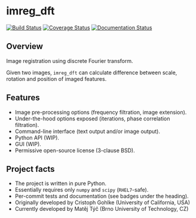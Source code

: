 imreg_dft
=========

[![Build Status](https://travis-ci.org/matejak/imreg_dft.svg?branch=master)](https://travis-ci.org/matejak/imreg_dft)
[![Coverage Status](https://img.shields.io/coveralls/matejak/imreg_dft.svg)](https://coveralls.io/r/matejak/imreg_dft)
[![Documentation Status](https://readthedocs.org/projects/imreg-dft/badge/?version=latest)](https://readthedocs.org/projects/imreg-dft/?badge=latest)

Overview
--------
Image registration using discrete Fourier transform.

Given two images, `imreg_dft` can calculate difference between scale, rotation and position of imaged features.

Features
--------
* Image pre-processing options (frequency filtration, image extension).
* Under-the-hood options exposed (iterations, phase correlation filtration).
* Command-line interface (text output and/or image output).
* Python API (WIP).
* GUI (WIP).
* Permissive open-source license (3-clause BSD).

Project facts
-------------
* The project is written in pure Python.
* Essentially requires only `numpy` and `scipy` (`RHEL7`-safe).
* Per-commit tests and documentation (see badges under the heading).
* Originally developed by Cristoph Gohlke (University of California, USA)
* Currently developed by Matěj Týč (Brno University of Technology, CZ)
